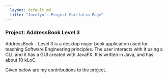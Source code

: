 ```yaml
---
  layout: default.md
  title: "Jocelyn's Project Portfolio Page"
---
```


### Project: AddressBook Level 3

AddressBook - Level 3 is a desktop major book application used for teaching Software Engineering principles. The user interacts with it using a CLI, and it has a GUI created with JavaFX. It is written in Java, and has about 10 kLoC.

Given below are my contributions to the project.

